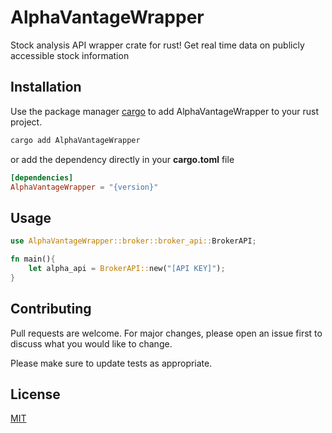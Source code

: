 # AlphaVantageWrapper

Stock analysis API wrapper crate for rust! Get real time data on publicly accessible stock information

## Installation

Use the package manager [cargo](https://crates.io/) to add AlphaVantageWrapper to your rust project.

```bash
cargo add AlphaVantageWrapper
```

or add the dependency directly in your **cargo.toml** file

```toml
[dependencies]
AlphaVantageWrapper = "{version}"
```

## Usage

```rust
use AlphaVantageWrapper::broker::broker_api::BrokerAPI;

fn main(){
    let alpha_api = BrokerAPI::new("[API KEY]");
}
```

## Contributing

Pull requests are welcome. For major changes, please open an issue first
to discuss what you would like to change.

Please make sure to update tests as appropriate.

## License

[MIT](https://choosealicense.com/licenses/mit/)
